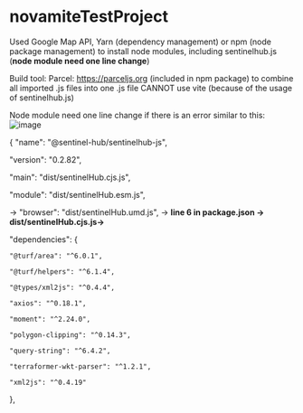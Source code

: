 # novamiteTestProject

Used 
Google Map API, 
Yarn (dependency management) or npm (node package management) to install node modules, including sentinelhub.js (**node module need one line change**) 

Build tool: 
Parcel: https://parceljs.org (included in npm package) to combine all imported .js files into one .js file
CANNOT use vite (because of the usage of sentinelhub.js)

Node module need one line change if there is an error similar to this:
![image](https://user-images.githubusercontent.com/45051238/197378062-eddf0b1c-e23c-452c-905b-f081e10dc897.png)

{
  "name": "@sentinel-hub/sentinelhub-js",
  
  "version": "0.2.82",
  
  "main": "dist/sentinelHub.cjs.js",
  
  "module": "dist/sentinelHub.esm.js",
  
  -> "browser": "dist/sentinelHub.umd.js",  ->  **line 6 in package.json -> dist/sentinelHub.cjs.js->**
  
  "dependencies": {
  
    "@turf/area": "^6.0.1",
    
    "@turf/helpers": "^6.1.4",
    
    "@types/xml2js": "^0.4.4",
    
    "axios": "^0.18.1",
    
    "moment": "^2.24.0",
    
    "polygon-clipping": "^0.14.3",
    
    "query-string": "^6.4.2",
    
    "terraformer-wkt-parser": "^1.2.1",
    
    "xml2js": "^0.4.19"
    
  },

